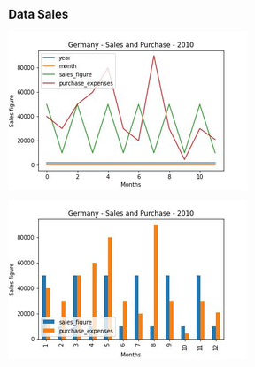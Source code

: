 ## Data Sales


![Germany Sales](germany_sales_purchase.jpeg)

![Germany Sales](bar_germany_sales_purchase.jpeg)
